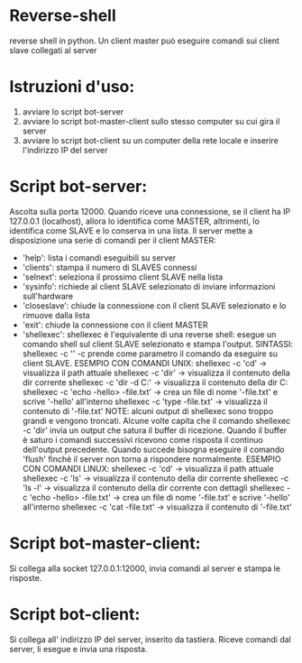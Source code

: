 # Reverse-shell
reverse shell in python. Un client master può eseguire comandi sui client slave collegati al server  

# Istruzioni d'uso:
1) avviare lo script bot-server
2) avviare lo script bot-master-client sullo stesso computer su cui gira il server
3) avviare lo script bot-client su un computer della rete locale e inserire l'indirizzo IP del server

# Script bot-server:
Ascolta sulla porta 12000. Quando riceve una connessione, se il client ha IP 127.0.0.1 (localhost), allora lo identifica
come MASTER, altrimenti, lo identifica come SLAVE e lo conserva in una lista. Il server mette a disposizione una serie di
comandi per il client MASTER:
- 'help': lista i comandi eseguibili su server 
- 'clients': stampa il numero di SLAVES connessi
- 'selnext': seleziona il prossimo client SLAVE nella lista
- 'sysinfo': richiede al client SLAVE selezionato di inviare informazioni sull'hardware
- 'closeslave': chiude la connessione con il client SLAVE selezionato e lo rimuove dalla lista
- 'exit': chiude la connessione con il client MASTER
- 'shellexec': shellexec è l'equivalente di una reverse shell: esegue un comando shell sul client SLAVE selezionato e stampa l'output. 
             SINTASSI:
             shellexec -c '<comando shell>'
             -c prende come parametro il comando da eseguire su client SLAVE.
             ESEMPIO CON COMANDI UNIX:
             shellexec -c 'cd' -> visualizza il path attuale
             shellexec -c 'dir' -> visualizza il contenuto della dir corrente
             shellexec -c 'dir -d C:\' -> visualizza il contenuto della dir C:\
             shellexec -c 'echo -hello> -file.txt' -> crea un file di nome '-file.txt' e scrive '-hello' all'interno
             shellexec -c 'type -file.txt' -> visualizza il contenuto di '-file.txt'
             NOTE: alcuni output di shellexec sono troppo grandi e vengono troncati. Alcune volte capita che il comando
             shellexec -c 'dir' invia un output che satura il buffer di ricezione. Quando il buffer è saturo i comandi
             successivi ricevono come risposta il continuo dell'output precedente. Quando succede bisogna eseguire il
             comando 'flush' finchè il server non torna a rispondere normalmente.
             ESEMPIO CON COMANDI LINUX:
             shellexec -c 'cd' -> visualizza il path attuale
             shellexec -c 'ls' -> visualizza il contenuto della dir corrente
             shellexec -c 'ls -l' -> visualizza il contenuto della dir corrente con dettagli
             shellexec -c 'echo -hello> -file.txt' -> crea un file di nome '-file.txt' e scrive '-hello' all'interno
             shellexec -c 'cat -file.txt' -> visualizza il contenuto di '-file.txt'

# Script bot-master-client:
Si collega alla socket 127.0.0.1:12000, invia comandi al server e stampa le risposte.
  
# Script bot-client:
Si collega all' indirizzo IP del server, inserito da tastiera. Riceve comandi dal server, li esegue e invia una risposta. 
